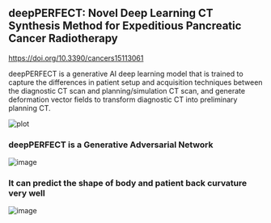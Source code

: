## deepPERFECT: Novel Deep Learning CT Synthesis Method for Expeditious Pancreatic Cancer Radiotherapy
https://doi.org/10.3390/cancers15113061

deepPERFECT is a generative AI deep learning model that is trained to capture the differences in patient setup and acquisition techniques between the diagnostic CT scan and planning/simulation CT scan, and generate deformation vector fields to transform diagnostic CT into preliminary planning CT. 


![plot](https://www.mdpi.com/cancers/cancers-15-03061/article_deploy/html/images/cancers-15-03061-g002.png)



### deepPERFECT is a Generative Adversarial Network
![image](https://github.com/hh1368hh/deepPERFECT/assets/12381813/55a9b5f6-638a-4457-8a71-50015d924904)

### It can predict the shape of body and patient back curvature very well
![image](https://github.com/hh1368hh/deepPERFECT/assets/12381813/ed96ea6e-c70d-46ce-89f1-92d9480a546a)
